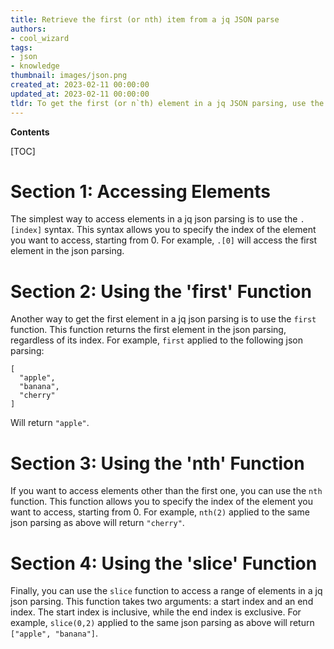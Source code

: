 ```yaml
---
title: Retrieve the first (or nth) item from a jq JSON parse
authors:
- cool_wizard
tags:
- json
- knowledge
thumbnail: images/json.png
created_at: 2023-02-11 00:00:00
updated_at: 2023-02-11 00:00:00
tldr: To get the first (or n`th) element in a jq JSON parsing, use the `.[n]` syntax.
---
```


**Contents**

[TOC]

# Section 1: Accessing Elements

The simplest way to access elements in a jq json parsing is to use the `.[index]` syntax. This syntax allows you to specify the index of the element you want to access, starting from 0. For example, `.[0]` will access the first element in the json parsing.

# Section 2: Using the 'first' Function

Another way to get the first element in a jq json parsing is to use the `first` function. This function returns the first element in the json parsing, regardless of its index. For example, `first` applied to the following json parsing:

```
[
  "apple",
  "banana",
  "cherry"
]
```

Will return `"apple"`.

# Section 3: Using the 'nth' Function

If you want to access elements other than the first one, you can use the `nth` function. This function allows you to specify the index of the element you want to access, starting from 0. For example, `nth(2)` applied to the same json parsing as above will return `"cherry"`.

# Section 4: Using the 'slice' Function

Finally, you can use the `slice` function to access a range of elements in a jq json parsing. This function takes two arguments: a start index and an end index. The start index is inclusive, while the end index is exclusive. For example, `slice(0,2)` applied to the same json parsing as above will return `["apple", "banana"]`.
